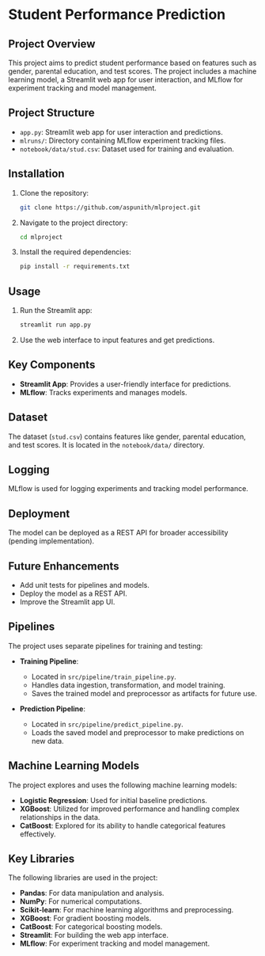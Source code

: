 # Student Performance Prediction

## Project Overview
This project aims to predict student performance based on features such as gender, parental education, and test scores. The project includes a machine learning model, a Streamlit web app for user interaction, and MLflow for experiment tracking and model management.

## Project Structure
- `app.py`: Streamlit web app for user interaction and predictions.
- `mlruns/`: Directory containing MLflow experiment tracking files.
- `notebook/data/stud.csv`: Dataset used for training and evaluation.

## Installation
1. Clone the repository:
   ```bash
   git clone https://github.com/aspunith/mlproject.git
   ```
2. Navigate to the project directory:
   ```bash
   cd mlproject
   ```
3. Install the required dependencies:
   ```bash
   pip install -r requirements.txt
   ```

## Usage
1. Run the Streamlit app:
   ```bash
   streamlit run app.py
   ```
2. Use the web interface to input features and get predictions.

## Key Components
- **Streamlit App**: Provides a user-friendly interface for predictions.
- **MLflow**: Tracks experiments and manages models.

## Dataset
The dataset (`stud.csv`) contains features like gender, parental education, and test scores. It is located in the `notebook/data/` directory.

## Logging
MLflow is used for logging experiments and tracking model performance.

## Deployment
The model can be deployed as a REST API for broader accessibility (pending implementation).

## Future Enhancements
- Add unit tests for pipelines and models.
- Deploy the model as a REST API.
- Improve the Streamlit app UI.

## Pipelines
The project uses separate pipelines for training and testing:

- **Training Pipeline**:
  - Located in `src/pipeline/train_pipeline.py`.
  - Handles data ingestion, transformation, and model training.
  - Saves the trained model and preprocessor as artifacts for future use.

- **Prediction Pipeline**:
  - Located in `src/pipeline/predict_pipeline.py`.
  - Loads the saved model and preprocessor to make predictions on new data.

## Machine Learning Models
The project explores and uses the following machine learning models:

- **Logistic Regression**: Used for initial baseline predictions.
- **XGBoost**: Utilized for improved performance and handling complex relationships in the data.
- **CatBoost**: Explored for its ability to handle categorical features effectively.

## Key Libraries
The following libraries are used in the project:

- **Pandas**: For data manipulation and analysis.
- **NumPy**: For numerical computations.
- **Scikit-learn**: For machine learning algorithms and preprocessing.
- **XGBoost**: For gradient boosting models.
- **CatBoost**: For categorical boosting models.
- **Streamlit**: For building the web app interface.
- **MLflow**: For experiment tracking and model management.